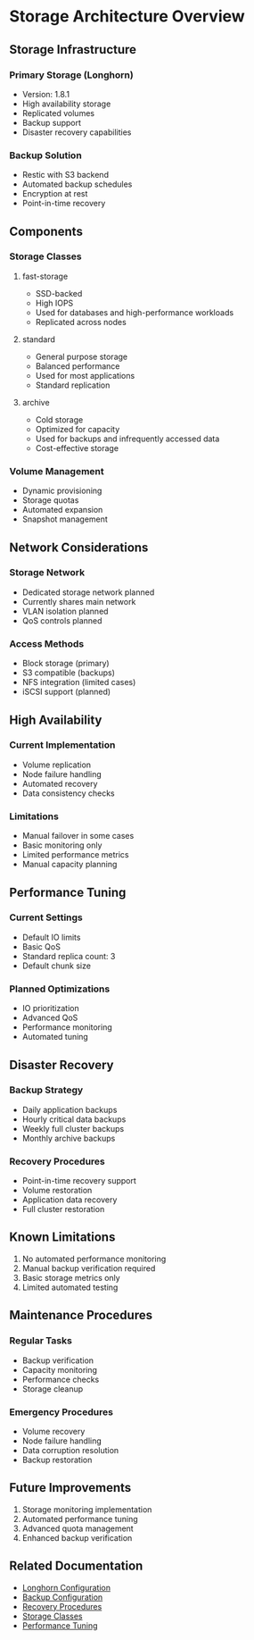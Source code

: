 # Storage Architecture Overview

## Storage Infrastructure

### Primary Storage (Longhorn)

- Version: 1.8.1
- High availability storage
- Replicated volumes
- Backup support
- Disaster recovery capabilities

### Backup Solution

- Restic with S3 backend
- Automated backup schedules
- Encryption at rest
- Point-in-time recovery

## Components

### Storage Classes

1. fast-storage

   - SSD-backed
   - High IOPS
   - Used for databases and high-performance workloads
   - Replicated across nodes

2. standard

   - General purpose storage
   - Balanced performance
   - Used for most applications
   - Standard replication

3. archive
   - Cold storage
   - Optimized for capacity
   - Used for backups and infrequently accessed data
   - Cost-effective storage

### Volume Management

- Dynamic provisioning
- Storage quotas
- Automated expansion
- Snapshot management

## Network Considerations

### Storage Network

- Dedicated storage network planned
- Currently shares main network
- VLAN isolation planned
- QoS controls planned

### Access Methods

- Block storage (primary)
- S3 compatible (backups)
- NFS integration (limited cases)
- iSCSI support (planned)

## High Availability

### Current Implementation

- Volume replication
- Node failure handling
- Automated recovery
- Data consistency checks

### Limitations

- Manual failover in some cases
- Basic monitoring only
- Limited performance metrics
- Manual capacity planning

## Performance Tuning

### Current Settings

- Default IO limits
- Basic QoS
- Standard replica count: 3
- Default chunk size

### Planned Optimizations

- IO prioritization
- Advanced QoS
- Performance monitoring
- Automated tuning

## Disaster Recovery

### Backup Strategy

- Daily application backups
- Hourly critical data backups
- Weekly full cluster backups
- Monthly archive backups

### Recovery Procedures

- Point-in-time recovery support
- Volume restoration
- Application data recovery
- Full cluster restoration

## Known Limitations

1. No automated performance monitoring
2. Manual backup verification required
3. Basic storage metrics only
4. Limited automated testing

## Maintenance Procedures

### Regular Tasks

- Backup verification
- Capacity monitoring
- Performance checks
- Storage cleanup

### Emergency Procedures

- Volume recovery
- Node failure handling
- Data corruption resolution
- Backup restoration

## Future Improvements

1. Storage monitoring implementation
2. Automated performance tuning
3. Advanced quota management
4. Enhanced backup verification

## Related Documentation

- [Longhorn Configuration](longhorn.md)
- [Backup Configuration](backup.md)
- [Recovery Procedures](recovery.md)
- [Storage Classes](storage-classes.md)
- [Performance Tuning](performance.md)

